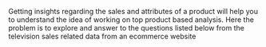 Getting insights regarding the sales and attributes of a product will help you to understand the idea of 
working on top product based analysis. Here the problem is to explore and answer to the questions 
listed below from the television sales related data from an ecommerce website
